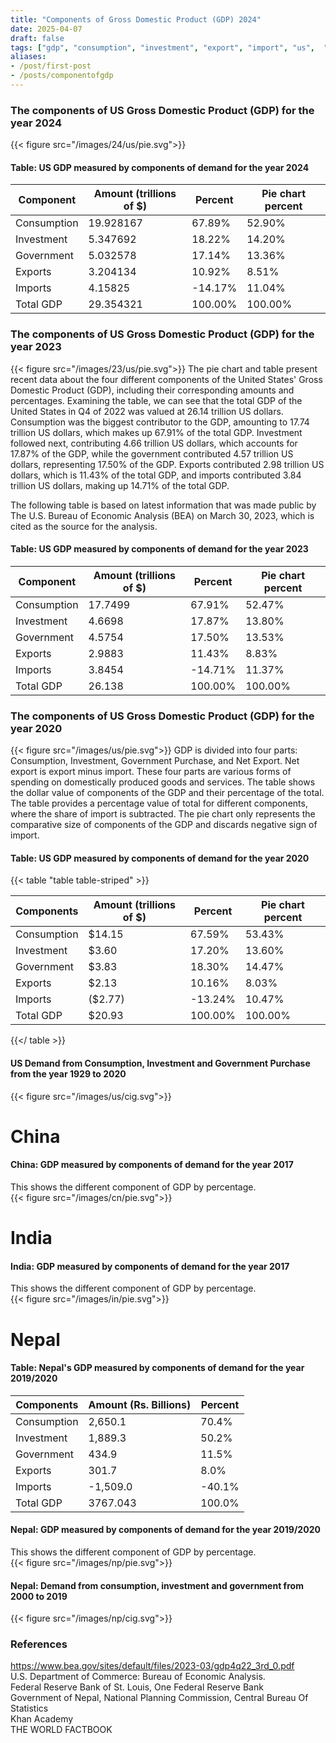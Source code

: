 ```yaml
---
title: "Components of Gross Domestic Product (GDP) 2024"
date: 2025-04-07
draft: false
tags: ["gdp", "consumption", "investment", "export", "import", "us",  "2022", "2024", "sector", "breakdown"]
aliases:
- /post/first-post
- /posts/componentofgdp
---
```


### The components of US Gross Domestic Product (GDP) for the year 2024 
{{< figure src="/images/24/us/pie.svg">}}

#### Table: US GDP measured by components of demand for the year 2024 
|Component  |Amount (trillions of $)|Percent|Pie chart percent|
|-----------|-----------------------|-------|-----------------|
|Consumption|19.928167              |67.89% |52.90%           |
|Investment |5.347692               |18.22% |14.20%           |
|Government |5.032578               |17.14% |13.36%           |
|Exports    |3.204134               |10.92% |8.51%            |
|Imports    |4.15825                |-14.17%|11.04%           |
|Total GDP  |29.354321              |100.00%|100.00%          |


### The components of US Gross Domestic Product (GDP) for the year 2023 
{{< figure src="/images/23/us/pie.svg">}}
The pie chart and table present recent data about the four different components of the United States' Gross Domestic Product (GDP), including their corresponding amounts and percentages. Examining the table, we can see that the total GDP of the United States in Q4 of 2022 was valued at 26.14 trillion US dollars. Consumption was the biggest contributor to the GDP, amounting to 17.74 trillion US dollars, which makes up 67.91% of the total GDP. Investment followed next, contributing 4.66 trillion US dollars, which accounts for 17.87% of the GDP, while the government contributed 4.57 trillion US dollars, representing 17.50% of the GDP. Exports contributed 2.98 trillion US dollars, which is 11.43% of the total GDP, and imports contributed 3.84 trillion US dollars, making up 14.71% of the total GDP.

The following table is based on latest information that was made public by The U.S. Bureau of Economic Analysis (BEA) on March 30, 2023, which is cited as the source for the analysis.

#### Table: US GDP measured by components of demand for the year 2023 

| Component   | Amount (trillions of $) | Percent  | Pie chart percent |
| ----------- | ----------------------- | -------- | ----------------- |
| Consumption | 17.7499                 | 67.91%   | 52.47%            |
| Investment  | 4.6698                  | 17.87%   | 13.80%            |
| Government  | 4.5754                  | 17.50%   | 13.53%            |
| Exports     | 2.9883                  | 11.43%   | 8.83%             |
| Imports     | 3.8454                  | -14.71% | 11.37%            |
| Total GDP   | 26.138                  | 100.00%  | 100.00%           |

### The components of US Gross Domestic Product (GDP) for the year 2020
{{< figure src="/images/us/pie.svg">}}
GDP is divided into four parts: Consumption, Investment, Government Purchase, and Net Export. Net export is export minus import. These four parts are various forms of spending on domestically produced goods and services. The table shows the dollar value of components of the GDP and their percentage of the total. The table provides a percentage value of total for different components, where the share of import is subtracted. The pie chart only represents the comparative size of components of the GDP and discards negative sign of import.

#### Table: US GDP measured by components of demand for the year 2020 
{{< table "table table-striped" >}}

| Components  | Amount (trillions of $) | Percent | Pie chart percent |
|-------------|-------------------------|---------|-------------------|
| Consumption | $14.15                  | 67.59%  | 53.43%            |
| Investment  | $3.60                   | 17.20%  | 13.60%            |
| Government  | $3.83                   | 18.30%  | 14.47%            |
| Exports     | $2.13                   | 10.16%  | 8.03%             |
| Imports     | ($2.77)                 | -13.24% | 10.47%            |
| Total GDP   | $20.93                  | 100.00% | 100.00%           |

{{</ table >}}

#### US Demand from Consumption, Investment and Government Purchase from the year 1929 to 2020
{{< figure src="/images/us/cig.svg">}}

# China
#### China: GDP measured by components of demand for the year 2017
This shows the different component of GDP by percentage.    
{{< figure src="/images/cn/pie.svg">}}


# India
#### India: GDP measured by components of demand for the year 2017
This shows the different component of GDP by percentage.    
{{< figure src="/images/in/pie.svg">}}

# Nepal
#### Table: Nepal's GDP measured by components of demand for the year 2019/2020


| Components  | Amount (Rs. Billions) | Percent |
|-------------|-----------------------|---------|
| Consumption |  2,650.1              | 70.4%   |
| Investment  |  1,889.3              | 50.2%   |
| Government  |  434.9                | 11.5%   |
| Exports     |  301.7                | 8.0%    |
| Imports     |  -1,509.0            | -40.1%  |
| Total GDP   | 3767.043              | 100.0%  |


#### Nepal: GDP measured by components of demand for the year 2019/2020
This shows the different component of GDP by percentage.    
{{< figure src="/images/np/pie.svg">}}

#### Nepal: Demand from consumption, investment and government from 2000 to 2019
{{< figure src="/images/np/cig.svg">}}

### References

https://www.bea.gov/sites/default/files/2023-03/gdp4q22_3rd_0.pdf \
U.S. Department of Commerce: Bureau of Economic Analysis.\
Federal Reserve Bank of St. Louis, One Federal Reserve Bank \
Government of Nepal, National Planning Commission, Central Bureau Of Statistics \
Khan Academy \
THE WORLD FACTBOOK 
